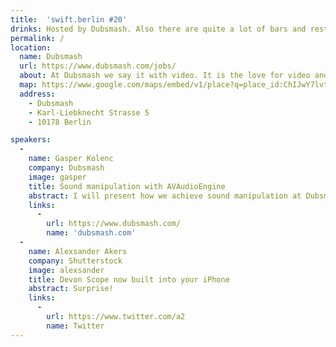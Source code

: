 ```yaml
---
title:  'swift.berlin #20'
drinks: Hosted by Dubsmash. Also there are quite a lot of bars and restaurants around the place.
permalink: /
location:
  name: Dubsmash
  url: https://www.dubsmash.com/jobs/
  about: At Dubsmash we say it with video. It is the love for video and the passion for quotes that have brought our team together and kept us going since day one. Millions of people are using our platform everyday and we made it our mission to help them keep spreading the fun across all continents. If you’re in for the ride, join the dub club as we introduce the world to video-quote conversations!
  map: https://www.google.com/maps/embed/v1/place?q=place_id:ChIJwY7lvt9RqEcREh8sc9nl-kw
  address:
    - Dubsmash
    - Karl-Liebknecht Strasse 5
    - 10178 Berlin

speakers:
  -
    name: Gasper Kolenc
    company: Dubsmash
    image: gasper
    title: Sound manipulation with AVAudioEngine
    abstract: I will present how we achieve sound manipulation at Dubsmash to make videos more engaging. I will talk how one can achieve both live audio manipulation as well as later exporting the manipulated audio files themselves.
    links:
      -
        url: https://www.dubsmash.com/
        name: 'dubsmash.com'
  -
    name: Alexsander Akers
    company: Shutterstock
    image: alexsander
    title: Devon Scope now built into your iPhone
    abstract: Surprise!
    links:
      -
        url: https://www.twitter.com/a2
        name: Twitter
---
```

